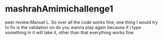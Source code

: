 # mashrahAmimichallenge1
peer review:Manuel L.
So over all the code works fine, one thing I would try to fix is the validation on do you wanna play again because
if i type something in it will take it, other than that everything works fine
